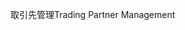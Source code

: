 <span data-ttu-id="d714d-101">取引先管理</span><span class="sxs-lookup"><span data-stu-id="d714d-101">Trading Partner Management</span></span>